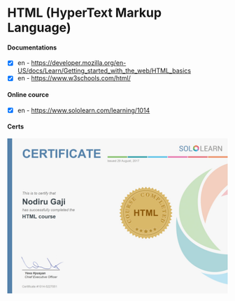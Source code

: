 # HTML (HyperText Markup Language)

#### Documentations
- [x] en - https://developer.mozilla.org/en-US/docs/Learn/Getting_started_with_the_web/HTML_basics
- [x] en - https://www.w3schools.com/html/

#### Online cource
- [x] en - https://www.sololearn.com/learning/1014

#### Certs
![alt text](pics/sololearn-html.jpg?raw=true)
